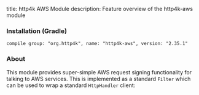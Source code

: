 title: http4k AWS Module
description: Feature overview of the http4k-aws module

### Installation (Gradle)
```compile group: "org.http4k", name: "http4k-aws", version: "2.35.1"```

### About

This module provides super-simple AWS request signing functionality for talking to AWS services. This is implemented as a standard `Filter` which can be used to wrap a standard `HttpHandler` client:

<script src="https://gist-it.appspot.com/https://github.com/http4k/http4k/blob/master/src/docs/guide/modules/aws/example.kt"></script>


